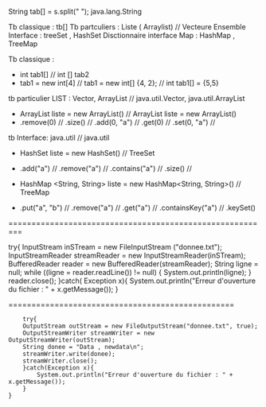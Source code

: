 String tab[] = s.split(" "); java.lang.String

Tb classique : tb[]
Tb partculiers : Liste ( Arraylist) // Vecteure
Ensemble Interface : treeSet , HashSet
Disctionnaire interface Map : HashMap , TreeMap

Tb classique :

- int tab1[] // int [] tab2
- tab1 = new int[4] // tab1 = new int[] {4, 2}; // int tab1[] = {5,5}

tb particulier LIST : Vector, ArrayList // java.util.Vector, java.util.ArrayList

- ArrayList <String> liste = new ArrayList<String>() // ArrayList liste = new ArrayList()
- .remove(0) // .size() // .add(0, "a") // .get(0) // .set(0, "a") //

tb Interface: java.util // java.util

- HashSet <String> liste = new HashSet<String>() // TreeSet
- .add("a") // .remove("a") // .contains("a") // .size() //

- HashMap <String, String> liste = new HashMap<String, String>() // TreeMap
- .put("a", "b") // .remove("a") // .get("a") // .containsKey("a") // .keySet()

=========================================================

try{
InputStream inSTream = new FileInputStream ("donnee.txt");
InputStreamReader streamReader = new InputStreamReader(inSTream);
BufferedReader reader = new BufferedReader(streamReader);
String ligne = null;
while ((ligne = reader.readLine()) != null) {
System.out.println(ligne);
}
reader.close();
}catch( Exception x){
System.out.println("Erreur d'ouverture du fichier : " + x.getMessage());
}

=================================================

        try{
        OutputStream outStream = new FileOutputStream("donnee.txt", true);
        OutputStreamWriter streamWriter = new OutputStreamWriter(outStream);
        String donee = "Data , newdata\n";
        streamWriter.write(donee);
        streamWriter.close();
        }catch(Exception x){
            System.out.println("Erreur d'ouverture du fichier : " + x.getMessage());
        }
    }
